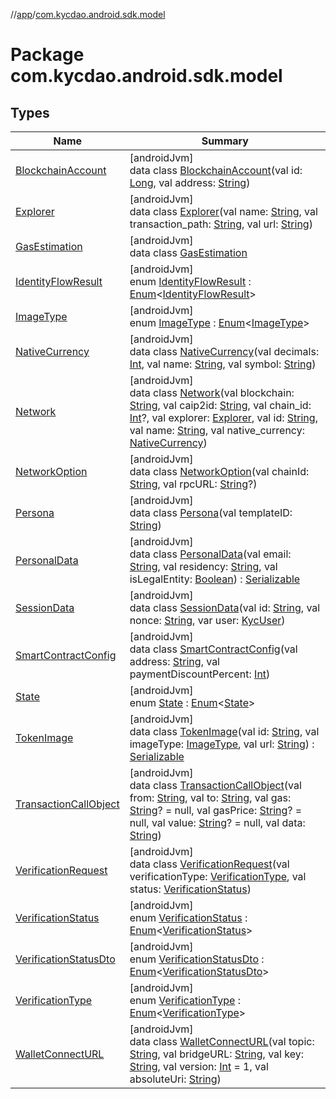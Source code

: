 //[app](../../index.md)/[com.kycdao.android.sdk.model](index.md)

# Package com.kycdao.android.sdk.model

## Types

| Name | Summary |
|---|---|
| [BlockchainAccount](-blockchain-account/index.md) | [androidJvm]<br>data class [BlockchainAccount](-blockchain-account/index.md)(val id: [Long](https://kotlinlang.org/api/latest/jvm/stdlib/kotlin/-long/index.html), val address: [String](https://kotlinlang.org/api/latest/jvm/stdlib/kotlin/-string/index.html)) |
| [Explorer](-explorer/index.md) | [androidJvm]<br>data class [Explorer](-explorer/index.md)(val name: [String](https://kotlinlang.org/api/latest/jvm/stdlib/kotlin/-string/index.html), val transaction_path: [String](https://kotlinlang.org/api/latest/jvm/stdlib/kotlin/-string/index.html), val url: [String](https://kotlinlang.org/api/latest/jvm/stdlib/kotlin/-string/index.html)) |
| [GasEstimation](-gas-estimation/index.md) | [androidJvm]<br>data class [GasEstimation](-gas-estimation/index.md) |
| [IdentityFlowResult](-identity-flow-result/index.md) | [androidJvm]<br>enum [IdentityFlowResult](-identity-flow-result/index.md) : [Enum](https://kotlinlang.org/api/latest/jvm/stdlib/kotlin/-enum/index.html)&lt;[IdentityFlowResult](-identity-flow-result/index.md)&gt; |
| [ImageType](-image-type/index.md) | [androidJvm]<br>enum [ImageType](-image-type/index.md) : [Enum](https://kotlinlang.org/api/latest/jvm/stdlib/kotlin/-enum/index.html)&lt;[ImageType](-image-type/index.md)&gt; |
| [NativeCurrency](-native-currency/index.md) | [androidJvm]<br>data class [NativeCurrency](-native-currency/index.md)(val decimals: [Int](https://kotlinlang.org/api/latest/jvm/stdlib/kotlin/-int/index.html), val name: [String](https://kotlinlang.org/api/latest/jvm/stdlib/kotlin/-string/index.html), val symbol: [String](https://kotlinlang.org/api/latest/jvm/stdlib/kotlin/-string/index.html)) |
| [Network](-network/index.md) | [androidJvm]<br>data class [Network](-network/index.md)(val blockchain: [String](https://kotlinlang.org/api/latest/jvm/stdlib/kotlin/-string/index.html), val caip2id: [String](https://kotlinlang.org/api/latest/jvm/stdlib/kotlin/-string/index.html), val chain_id: [Int](https://kotlinlang.org/api/latest/jvm/stdlib/kotlin/-int/index.html)?, val explorer: [Explorer](-explorer/index.md), val id: [String](https://kotlinlang.org/api/latest/jvm/stdlib/kotlin/-string/index.html), val name: [String](https://kotlinlang.org/api/latest/jvm/stdlib/kotlin/-string/index.html), val native_currency: [NativeCurrency](-native-currency/index.md)) |
| [NetworkOption](-network-option/index.md) | [androidJvm]<br>data class [NetworkOption](-network-option/index.md)(val chainId: [String](https://kotlinlang.org/api/latest/jvm/stdlib/kotlin/-string/index.html), val rpcURL: [String](https://kotlinlang.org/api/latest/jvm/stdlib/kotlin/-string/index.html)?) |
| [Persona](-persona/index.md) | [androidJvm]<br>data class [Persona](-persona/index.md)(val templateID: [String](https://kotlinlang.org/api/latest/jvm/stdlib/kotlin/-string/index.html)) |
| [PersonalData](-personal-data/index.md) | [androidJvm]<br>data class [PersonalData](-personal-data/index.md)(val email: [String](https://kotlinlang.org/api/latest/jvm/stdlib/kotlin/-string/index.html), val residency: [String](https://kotlinlang.org/api/latest/jvm/stdlib/kotlin/-string/index.html), val isLegalEntity: [Boolean](https://kotlinlang.org/api/latest/jvm/stdlib/kotlin/-boolean/index.html)) : [Serializable](https://developer.android.com/reference/kotlin/java/io/Serializable.html) |
| [SessionData](-session-data/index.md) | [androidJvm]<br>data class [SessionData](-session-data/index.md)(val id: [String](https://kotlinlang.org/api/latest/jvm/stdlib/kotlin/-string/index.html), val nonce: [String](https://kotlinlang.org/api/latest/jvm/stdlib/kotlin/-string/index.html), var user: [KycUser](../com.kycdao.android.sdk.kycSession/-kyc-user/index.md)) |
| [SmartContractConfig](-smart-contract-config/index.md) | [androidJvm]<br>data class [SmartContractConfig](-smart-contract-config/index.md)(val address: [String](https://kotlinlang.org/api/latest/jvm/stdlib/kotlin/-string/index.html), val paymentDiscountPercent: [Int](https://kotlinlang.org/api/latest/jvm/stdlib/kotlin/-int/index.html)) |
| [State](-state/index.md) | [androidJvm]<br>enum [State](-state/index.md) : [Enum](https://kotlinlang.org/api/latest/jvm/stdlib/kotlin/-enum/index.html)&lt;[State](-state/index.md)&gt; |
| [TokenImage](-token-image/index.md) | [androidJvm]<br>data class [TokenImage](-token-image/index.md)(val id: [String](https://kotlinlang.org/api/latest/jvm/stdlib/kotlin/-string/index.html), val imageType: [ImageType](-image-type/index.md), val url: [String](https://kotlinlang.org/api/latest/jvm/stdlib/kotlin/-string/index.html)) : [Serializable](https://developer.android.com/reference/kotlin/java/io/Serializable.html) |
| [TransactionCallObject](-transaction-call-object/index.md) | [androidJvm]<br>data class [TransactionCallObject](-transaction-call-object/index.md)(val from: [String](https://kotlinlang.org/api/latest/jvm/stdlib/kotlin/-string/index.html), val to: [String](https://kotlinlang.org/api/latest/jvm/stdlib/kotlin/-string/index.html), val gas: [String](https://kotlinlang.org/api/latest/jvm/stdlib/kotlin/-string/index.html)? = null, val gasPrice: [String](https://kotlinlang.org/api/latest/jvm/stdlib/kotlin/-string/index.html)? = null, val value: [String](https://kotlinlang.org/api/latest/jvm/stdlib/kotlin/-string/index.html)? = null, val data: [String](https://kotlinlang.org/api/latest/jvm/stdlib/kotlin/-string/index.html)) |
| [VerificationRequest](-verification-request/index.md) | [androidJvm]<br>data class [VerificationRequest](-verification-request/index.md)(val verificationType: [VerificationType](-verification-type/index.md), val status: [VerificationStatus](-verification-status/index.md)) |
| [VerificationStatus](-verification-status/index.md) | [androidJvm]<br>enum [VerificationStatus](-verification-status/index.md) : [Enum](https://kotlinlang.org/api/latest/jvm/stdlib/kotlin/-enum/index.html)&lt;[VerificationStatus](-verification-status/index.md)&gt; |
| [VerificationStatusDto](-verification-status-dto/index.md) | [androidJvm]<br>enum [VerificationStatusDto](-verification-status-dto/index.md) : [Enum](https://kotlinlang.org/api/latest/jvm/stdlib/kotlin/-enum/index.html)&lt;[VerificationStatusDto](-verification-status-dto/index.md)&gt; |
| [VerificationType](-verification-type/index.md) | [androidJvm]<br>enum [VerificationType](-verification-type/index.md) : [Enum](https://kotlinlang.org/api/latest/jvm/stdlib/kotlin/-enum/index.html)&lt;[VerificationType](-verification-type/index.md)&gt; |
| [WalletConnectURL](-wallet-connect-u-r-l/index.md) | [androidJvm]<br>data class [WalletConnectURL](-wallet-connect-u-r-l/index.md)(val topic: [String](https://kotlinlang.org/api/latest/jvm/stdlib/kotlin/-string/index.html), val bridgeURL: [String](https://kotlinlang.org/api/latest/jvm/stdlib/kotlin/-string/index.html), val key: [String](https://kotlinlang.org/api/latest/jvm/stdlib/kotlin/-string/index.html), val version: [Int](https://kotlinlang.org/api/latest/jvm/stdlib/kotlin/-int/index.html) = 1, val absoluteUri: [String](https://kotlinlang.org/api/latest/jvm/stdlib/kotlin/-string/index.html)) |
